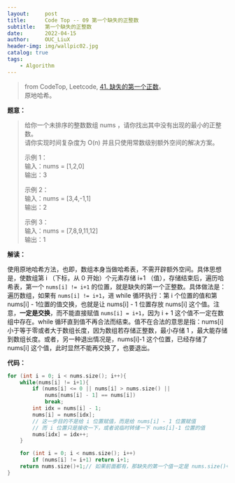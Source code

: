 ```yaml
---
layout:     post
title:      Code Top -- 09 第一个缺失的正整数    
subtitle:   第一个缺失的正整数    
date:       2022-04-15
author:     OUC_LiuX
header-img: img/wallpic02.jpg
catalog: true
tags:
    - Algorithm     
--- 
```


> from CodeTop, Leetcode, [41. 缺失的第一个正数](https://leetcode-cn.com/problems/first-missing-positive/)。                       
> 原地哈希。                    


**题意：**       

> 给你一个未排序的整数数组 nums ，请你找出其中没有出现的最小的正整数。       
> 请你实现时间复杂度为 O(n) 并且只使用常数级别额外空间的解决方案。       
> 
> 示例 1：       
> 输入：nums = [1,2,0]       
> 输出：3        
> 
> 示例 2：       
> 输入：nums = [3,4,-1,1]       
> 输出：2         
> 
> 示例 3：       
> 输入：nums = [7,8,9,11,12]     
> 输出：1     

**解读：**          

使用原地哈希方法，也即，数组本身当做哈希表，不需开辟额外空间。具体思想是，使数组第 i （下标，从 0 开始）个元素存储 i+1 （值），存储结束后，遍历哈希表，第一个 `nums[i] != i+1` 的位置，就是缺失的第一个正整数。具体做法是：         
遍历数组，如果有 `nums[i] != i+1`，进 while 循环执行：第 i 个位置的值和第 nums[i] - 1位置的值交换，也就是让 nums[i] - 1 位置存放 nums[i] 这个值。注意，**一定是交换**，而不能直接赋值 `nums[i] = i+1`，因为 i + 1 这个值不一定在数组中存在。while 循环直到值不再合法而结束。值不在合法的意思是指：nums[i] 小于等于零或者大于数组长度，因为数组若存储正整数，最小存储 1 ，最大能存储到数组长度。或者，另一种退出情况是，nums[i]-1 这个位置，已经存储了 nums[i] 这个值，此时显然不能再交换了，也要退出。              

**代码：**            
```c++
for (int i = 0; i < nums.size(); i++){
    while(nums[i] != i+1){
        if (nums[i] <= 0 || nums[i] > nums.size() || 
            nums[nums[i] - 1] == nums[i])
            break;
        int idx = nums[i] - 1;
        nums[i] = nums[idx];    
        // 这一步目的不是给 i 位置赋值，而是给 nums[i] - 1 位置赋值          
        // 而 i 位置只是接收一下，或者说临时转储一下 nums[i]-1 位置的值           
        nums[idx] = idx++;
    }

    for (int i = 0; i < nums.size(); i++)
        if (nums[i] != i+1) return i+1;
    return nums.size()+1;// 如果前面都有，那缺失的第一个值一定是 nums.size()+1       
} 
```
